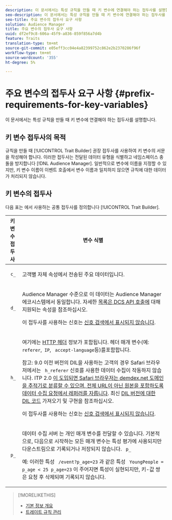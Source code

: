 ```yaml
---
description: 이 문서에서는 특성 규칙을 만들 때 키 변수에 연결해야 하는 접두사를 설명합니다.
seo-description: 이 문서에서는 특성 규칙을 만들 때 키 변수에 연결해야 하는 접두사를 설명합니다.
seo-title: 주요 변수의 접두사 요구 사항
solution: Audience Manager
title: 주요 변수의 접두사 요구 사항
uuid: df2ef9c8-606a-45f9-a836-859f856a7d4b
feature: Traits
translation-type: tm+mt
source-git-commit: e05eff3cc04e4a82399752c862e2b2370286f96f
workflow-type: tm+mt
source-wordcount: '355'
ht-degree: 5%

---
```



# 주요 변수의 접두사 요구 사항 {#prefix-requirements-for-key-variables}

이 문서에서는 특성 규칙을 만들 때 키 변수에 연결해야 하는 접두사를 설명합니다.

<!-- r_tb_variable_prefixes.xml -->

## 키 변수 접두사의 목적

규칙을 만들 때 [!UICONTROL Trait Builder] 권장 접두사를 사용하여 키 변수의 서문을 작성해야 합니다. 이러한 접두사는 전달된 데이터 유형을 식별하고 네임스페이스 충돌을 방지합니다 [!DNL Audience Manager]. 일반적으로 변수에 이름을 지정할 수 있지만, 키 변수 이름이 이벤트 호출에서 변수 이름과 일치하지 않으면 규칙에 대한 데이터가 처리되지 않습니다.

## 키 변수의 접두사

다음 표는 에서 사용하는 공통 접두사를 정의합니다 [!UICONTROL Trait Builder].

<table id="table_CFEFA1DBDF904736B6EA2640B7AD26E5"> 
 <thead> 
  <tr> 
   <th colname="col1" class="entry"> 키 변수 접두사 </th> 
   <th colname="col2" class="entry"> 변수 식별 </th> 
  </tr>
 </thead>
 <tbody> 
  <tr> 
   <td colname="col1"><code> c_</code> </td> 
   <td colname="col2"> <p>고객별 자체 속성에서 전송된 주요 데이터입니다. </p> </td> 
  </tr> 
  <tr> 
   <td colname="col1"><code> d_</code> </td> 
   <td colname="col2"> <p>Audience Manager <span class="keyword"></span> 수준으로 이 데이터는 <span class="keyword"> Audience Manager</span> 에코시스템에서 동일합니다. 자세한 <a href="../../api/dcs-intro/dcs-api-reference/dcs-keys.md"> 목록은 DCS API 호출에</a> 대해 지원되는 속성을 참조하십시오. <p>이 접두사를 사용하는 신호는 <a href="../data-explorer/data-explorer-signals-search/data-explorer-signals-search.md">신호 검색에서 표시되지 않습니다</a>.</p></p> </td> 
  </tr>
  <tr> 
   <td colname="col1"><code> h_</code> </td> 
   <td colname="col2"> <p>여기에는 <a href="https://en.wikipedia.org/wiki/List_of_HTTP_header_fields" scope="external" format="html"> HTTP 헤더</a> 정보가 포함됩니다. 헤더 매개 변수(예: <code> referer</code>,<code> IP</code>, <code> accept-language</code>등)를포함합니다. </p> <p> <p>참고: 9.0 이전 버전의 DIL을 사용하는 고객의 경우 Safari 브라우저에서는 <code> h_referer</code> 신호를 사용한 데이터 수집이 작동하지 않습니다. ITP 2.0 <a href="https://webkit.org/blog/8311/intelligent-tracking-prevention-2-0/" format="https" scope="external"> 이 도입되면 Safari 브라우저는 demdex.net 도메인을 추적기로 분류할 수 있으며, 전체 URL이 아닌 원본을 포함하도록 데이터 수집 요청에서 레퍼러를 자릅니다</a>. 최신 <a href="../../dil/dil-overview.md#get-implement-dil-code">DIL 버전에 대한 DIL 코드</a> 가져오기 및 구현을 참조하십시오.<p>이 접두사를 사용하는 신호는 <a href="../data-explorer/data-explorer-signals-search/data-explorer-signals-search.md">신호 검색에서 표시되지 않습니다</a>.</p></p> </p> </td> 
  </tr> 
  <tr> 
   <td colname="col1"><code> p_</code> </td> 
   <td colname="col2"> <p>데이터 수집 서버 <span class="wintitle"> 는</span> 개인 매개 변수를 전달할 수 있습니다. 기본적으로, 다음으로 시작하는 모든 매개 변수는 특성 평가에 사용되지만 다운스트림으로 기록되거나 저장되지 않습니다. <code> p_</code> </p> <p>예: 이러한 특성 <code> /event?p_age=23</code> 과 같은 특성 <code> YoungPeople = p_age &lt; 25</code><code> p_age=23</code> 이 주어지면 특성이 실현되지만, 키-값 쌍은 요청 후 삭제되며 기록되지 않습니다. </p> </td> 
  </tr> 
 </tbody> 
</table>

>[!MORELIKETHIS]
>
>* [기본 정보 개요](../../features/traits/create-onboarded-rule-based-traits.md)
>* [트레이트 규칙 관리](../../features/traits/manage-trait-rules.md#managing-trait-rules)


